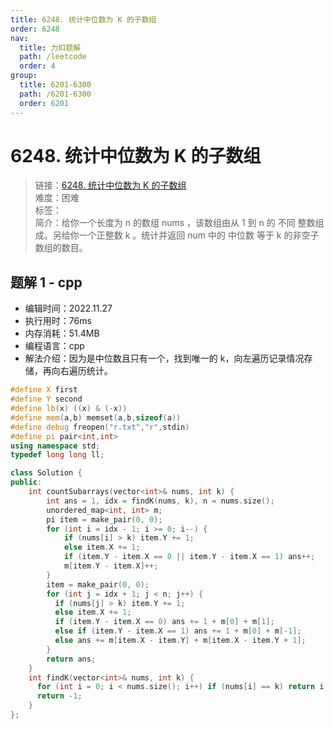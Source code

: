 ```yaml
---
title: 6248. 统计中位数为 K 的子数组
order: 6248
nav:
  title: 力扣题解
  path: /leetcode
  order: 4
group:
  title: 6201-6300
  path: /6201-6300
  order: 6201
---
```


# 6248. 统计中位数为 K 的子数组

> 链接：[6248. 统计中位数为 K 的子数组](https://leetcode.cn/problems/count-subarrays-with-median-k)  
> 难度：困难  
> 标签：  
> 简介：给你一个长度为 n 的数组 nums ，该数组由从 1 到 n 的 不同 整数组成。另给你一个正整数 k 。统计并返回 num 中的 中位数 等于 k 的非空子数组的数目。

## 题解 1 - cpp

- 编辑时间：2022.11.27
- 执行用时：76ms
- 内存消耗：51.4MB
- 编程语言：cpp
- 解法介绍：因为是中位数且只有一个，找到唯一的 k，向左遍历记录情况存储，再向右遍历统计。

```cpp
#define X first
#define Y second
#define lb(x) ((x) & (-x))
#define mem(a,b) memset(a,b,sizeof(a))
#define debug freopen("r.txt","r",stdin)
#define pi pair<int,int>
using namespace std;
typedef long long ll;

class Solution {
public:
    int countSubarrays(vector<int>& nums, int k) {
        int ans = 1, idx = findK(nums, k), n = nums.size();
        unordered_map<int, int> m;
        pi item = make_pair(0, 0);
        for (int i = idx - 1; i >= 0; i--) {
            if (nums[i] > k) item.Y += 1;
            else item.X += 1;
            if (item.Y - item.X == 0 || item.Y - item.X == 1) ans++;
            m[item.Y - item.X]++;
        }
        item = make_pair(0, 0);
        for (int j = idx + 1; j < n; j++) {
          if (nums[j] > k) item.Y += 1;
          else item.X += 1;
          if (item.Y - item.X == 0) ans += 1 + m[0] + m[1];
          else if (item.Y - item.X == 1) ans += 1 + m[0] + m[-1];
          else ans += m[item.X - item.Y] + m[item.X - item.Y + 1];
        }
        return ans;
    }
    int findK(vector<int>& nums, int k) {
      for (int i = 0; i < nums.size(); i++) if (nums[i] == k) return i;
      return -1;
    }
};
```
